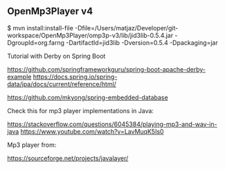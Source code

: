 ## OpenMp3Player v4




$ mvn install:install-file -Dfile=/Users/matjaz/Developer/git-workspace/OpenMp3Player/omp3p-v3/lib/jid3lib-0.5.4.jar -DgroupId=org.farng -DartifactId=jid3lib -Dversion=0.5.4 -Dpackaging=jar





Tutorial with Derby on Spring Boot

https://github.com/springframeworkguru/spring-boot-apache-derby-example
https://docs.spring.io/spring-data/jpa/docs/current/reference/html/

https://github.com/mkyong/spring-embedded-database

Check this for mp3 player implementations in Java:

https://stackoverflow.com/questions/6045384/playing-mp3-and-wav-in-java
https://www.youtube.com/watch?v=LavMuqK5Is0


Mp3 player from:

https://sourceforge.net/projects/javalayer/


